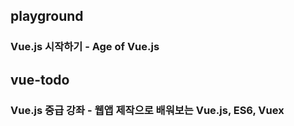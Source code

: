 
## playground 
### Vue.js 시작하기 - Age of Vue.js



## vue-todo 
### Vue.js 중급 강좌 - 웹앱 제작으로 배워보는 Vue.js, ES6, Vuex
